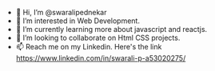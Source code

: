 - 👋 Hi, I’m @swaralipednekar
- 👀 I’m interested in Web Development.
- 🌱 I’m currently learning more about javascript and reactjs.
- 💞️ I’m looking to collaborate on Html CSS projects.
- 📫 Reach me on my Linkedin. Here's the link https://www.linkedin.com/in/swarali-p-a53020275/

<!---
swaralipednekar/swaralipednekar is a ✨ special ✨ repository because its `README.md` (this file) appears on your GitHub profile.
You can click the Preview link to take a look at your changes.
--->
